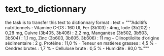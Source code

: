 # text_to_dictionnary
the task is to transfer this text to dictionnary format :
text = """Additifs nutritionnels : Vitamine C-D3 : 160 UI, Fer (3b103) : 4mg, Iode (3b202) : 0,28 mg, Cuivre (3b405, 3b406) : 2,2 mg, Manganèse (3b502, 3b503, 3b504) : 1,1 mg, Zinc (3b603, 3b605, 3b606) : 11 mg – Clinoptilolite d’origine sédimentaire : 2 g. Protéine : 11,0 % - Teneur en matières grasses : 4,5 % - Cendres brutes : 1,7 % - Cellulose brute : 0,5 % - Humidité : 80,0 %."""


